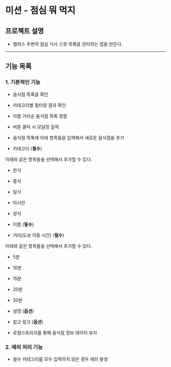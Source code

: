 # 미션 - 점심 뭐 먹지

## 프로젝트 설명

- 캠퍼스 주변의 점심 식사 스팟 목록을 관리하는 앱을 만든다.

---

## 기능 목록

### 1. 기본적인 기능

- 음식점 목록을 확인

- 카테고리별 필터링 결과 확인

- 이름 거리순 음식점 목록 정렬

- 버튼 클릭 시 모달창 출력

- 음식점 목록에 아래 항목들을 입력해서 새로운 음식점을 추가

- 카테고리 (**필수**)

아래와 같은 항목들을 선택해서 추가할 수 있다.

- 한식

- 중식

- 일식

- 아시안

- 양식

- 이름 (**필수**)

- 거리(도보 이동 시간) (**필수**)

아래와 같은 항목들을 선택해서 추가할 수 있다.

- 5분

- 10분

- 15분

- 20분

- 30분

- 설명 (**옵션**)

- 참고 링크 (**옵션**)

- 로컬스토리지를 통해 음식점 정보 데이터 유지

### 2. 예외 처리 기능

- 필수 카테고리를 모두 입력하지 않은 경우 에러 발생

